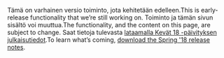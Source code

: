 <span data-ttu-id="eae3e-101">Tämä on varhainen versio toiminto, jota kehitetään edelleen.</span><span class="sxs-lookup"><span data-stu-id="eae3e-101">This is early-release functionality that we’re still working on.</span></span> <span data-ttu-id="eae3e-102">Toiminto ja tämän sivun sisältö voi muuttua.</span><span class="sxs-lookup"><span data-stu-id="eae3e-102">The functionality, and the content on this page, are subject to change.</span></span> <span data-ttu-id="eae3e-103">Saat tietoja tulevasta [lataamalla Kevät 18 -päivityksen julkaisutiedot](http://download.microsoft.com/download/1/C/0/1C0A4DB7-9CE8-4D25-AC7F-65579E713BA8/ReleaseNotes_Dynamics365_03192018.pdf).</span><span class="sxs-lookup"><span data-stu-id="eae3e-103">To learn what’s coming, [download the Spring '18 release notes](http://download.microsoft.com/download/1/C/0/1C0A4DB7-9CE8-4D25-AC7F-65579E713BA8/ReleaseNotes_Dynamics365_03192018.pdf).</span></span>
